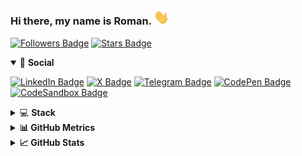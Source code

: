 ### Hi there, my name is Roman. <img src="https://github.com/rdavydov/rdavydov/blob/main/img/Waving%20Hand.gif?raw=true" alt="Waving Hand" width="25px">
[![Followers Badge](https://img.shields.io/github/followers/rdavydov?style=for-the-badge&logo=github&color=darkblue&logoColor=aquamarine)](https://github.com/rdavydov)
[![Stars Badge](https://img.shields.io/github/stars/rdavydov?affiliations=OWNER%2CCOLLABORATOR%2CORGANIZATION_MEMBER&logo=github&color=darkgreen&logoColor=lightgreen&style=for-the-badge)](https://github.com/rdavydov)

<details open><summary>🤝 <strong>Social</strong></summary>
<p>

[![LinkedIn Badge](https://img.shields.io/badge/-rdavidoff-0b64bf?style=flat&logo=Linkedin&logoColor=white&link=https://www.linkedin.com/in/rdavidoff/)](https://www.linkedin.com/in/rdavidoff/)
[![X Badge](https://img.shields.io/badge/-r__davydov-00acee?style=flat&logo=X&logoColor=white&link=https://twitter.com/r_davydov)](https://twitter.com/r_davydov)
[![Telegram Badge](https://img.shields.io/badge/-rdavidoff-0088cc?style=flat&logo=Telegram&logoColor=white&link=https://t.me/rdavidoff)](https://t.me/rdavidoff)
[![CodePen Badge](https://img.shields.io/badge/-roman-161b22?style=flat&logo=CodePen&logoColor=white&link=https://codepen.io/roman)](https://codepen.io/roman)
[![CodeSandbox Badge](https://img.shields.io/badge/-rdavydov-4169e1?style=flat&logo=CodeSandbox&logoColor=black&link=https://codesandbox.io/u/rdavydov)](https://codesandbox.io/u/rdavydov)
</p>
</details>

<details><summary>💻 <strong>Stack</strong></summary>

### Frontend
![HTML5](https://img.shields.io/badge/-HTML5-E34F26.svg?style=for-the-badge&logo=html5&logoColor=ffffff)
![CSS3](https://img.shields.io/badge/-CSS3-1572B6.svg?style=for-the-badge&logo=css3)
![JavaScript](https://img.shields.io/badge/-JavaScript-282C34?style=for-the-badge&logo=javascript)
![TypeScript](https://img.shields.io/badge/-TypeScript-007ACC?style=for-the-badge&logo=typescript&logoColor=ffffff)
![React](https://img.shields.io/badge/-React-282C34.svg?style=for-the-badge&logo=react&logoColor=ffffff)
![Redux](https://img.shields.io/badge/-Redux-764ABC.svg?style=for-the-badge&logo=redux)
![Angular](https://img.shields.io/badge/-Angular-purple?style=for-the-badge&logo=angular)
![Bootstrap](https://img.shields.io/badge/-Bootstrap-563D7C.svg?style=for-the-badge&logo=bootstrap&logoColor=ffffff)


### Backend
![Python](https://img.shields.io/badge/-Python-olive.svg?style=for-the-badge&logo=Python&logoColor=ffffff)
![Flask](https://img.shields.io/badge/-Flask-282C34.svg?style=for-the-badge&logo=flask)
![Nodejs](https://img.shields.io/badge/-Nodejs-339933.svg?style=for-the-badge&logo=Node.js&logoColor=ffffff)
![PHP](https://img.shields.io/badge/-PHP-777BB4.svg?style=for-the-badge&logo=PHP&logoColor=ffffff)
![Laravel](https://img.shields.io/badge/-Laravel-darkred.svg?style=for-the-badge&logo=laravel&logoColor=ffffff)
![Bash](https://img.shields.io/badge/-Bash-darkgreen.svg?style=for-the-badge&logo=gnu-bash&logoColor=ffffff)


### Databases
![MongoDB](https://img.shields.io/badge/-MongoDB-47A248?style=for-the-badge&logo=mongodb&logoColor=ffffff)
![MySQL](https://img.shields.io/badge/-MySQL-3776AB?style=for-the-badge&logo=mysql&logoColor=ffffff)
![Redis](https://img.shields.io/badge/-Redis-DC382D?style=for-the-badge&logo=Redis&logoColor=ffffff)

</details>

<details><summary><strong>📊 GitHub Metrics</strong></summary>
<p>

![GitHub Metrics](/github-metrics.svg)

</p>
</details>

<details><summary><strong>📈 GitHub Stats</strong></summary>
<p>

[![GitHub Stats](https://github-readme-stats.vercel.app/api?username=rdavydov&count_private=true&show_icons=true&hide_border=true&theme=highcontrast)](https://github.com/rdavydov)

</p>
</details>
<!--
**rdavydov/rdavydov** is a ✨ _special_ ✨ repository because its `README.md` (this file) appears on your GitHub profile.

Here are some ideas to get you started:

- 🔭 I’m currently working on ...
- 🌱 I’m currently learning ...
- 👯 I’m looking to collaborate on ...
- 🤔 I’m looking for help with ...
- 💬 Ask me about ...
- 📫 How to reach me: ...
- 😄 Pronouns: ...
- ⚡ Fun fact: ...
-->
